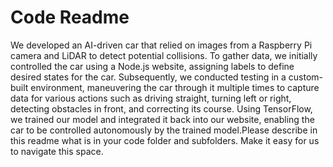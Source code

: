 # Code Readme

We developed an AI-driven car that relied on images from a Raspberry Pi camera and LiDAR to detect potential collisions. To gather data, we initially controlled the car using a Node.js website, assigning labels to define desired states for the car. Subsequently, we conducted testing in a custom-built environment, maneuvering the car through it multiple times to capture data for various actions such as driving straight, turning left or right, detecting obstacles in front, and correcting its course. Using TensorFlow, we trained our model and integrated it back into our website, enabling the car to be controlled autonomously by the trained model.Please describe in this readme what is in your code folder and
subfolders. Make it easy for us to navigate this space.
